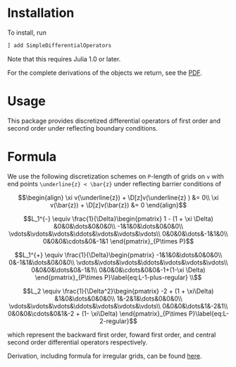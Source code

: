 Installation
==============

To install, run
```julia
] add SimpleDifferentialOperators
```

Note that this requires Julia 1.0 or later.

For the complete derivations of the objects we return, see the [PDF](../tex/derivation.pdf).

Usage
==========

This package provides discretized differential operators of first order and second order under reflecting boundary conditions.

Formula
==========
We use the following discretization schemes on ``P``-length of grids on ``v`` with end points ``\underline{z} < \bar{z}`` under reflecting barrier conditions of

```math
\begin{align}
\xi v(\underline{z}) + \D[z]v(\underline{z} ) &= 0\\
\xi v(\bar{z}) + \D[z]v(\bar{z}) &= 0
\end{align}
```

```math
L_1^{-} \equiv \frac{1}{\Delta}\begin{pmatrix}
1 - (1 + \xi \Delta) &0&0&\dots&0&0&0\\
-1&1&0&\dots&0&0&0\\
\vdots&\vdots&\vdots&\ddots&\vdots&\vdots&\vdots\\
0&0&0&\dots&-1&1&0\\
0&0&0&\cdots&0&-1&1
\end{pmatrix}_{P\times P}
```

```math
L_1^{+} \equiv \frac{1}{\Delta}\begin{pmatrix}
-1&1&0&\dots&0&0&0\\
0&-1&1&\dots&0&0&0\\
\vdots&\vdots&\vdots&\ddots&\vdots&\vdots&\vdots\\
0&0&0&\dots&0&-1&1\\
0&0&0&\cdots&0&0&-1+(1-\xi \Delta)
\end{pmatrix}_{P\times P}\label{eq:L-1-plus-regular} \\
```

```math
L_2 \equiv \frac{1}{\Delta^2}\begin{pmatrix}
-2 + (1 + \xi\Delta) &1&0&\dots&0&0&0\\
1&-2&1&\dots&0&0&0\\
\vdots&\vdots&\vdots&\ddots&\vdots&\vdots&\vdots\\
0&0&0&\dots&1&-2&1\\
0&0&0&\cdots&0&1&-2 + (1- \xi\Delta)
\end{pmatrix}_{P\times P}\label{eq:L-2-regular}
```

which represent the backward first order, foward first order, and central second order differential operators respectively.

Derivation, including formula for irregular grids, can be found [here](../tex/discretized-differential-operator-derivation.pdf).